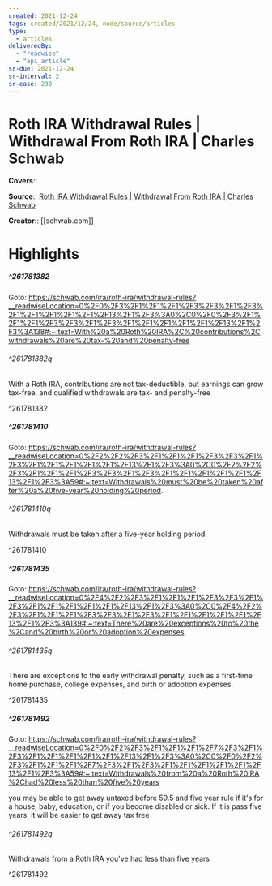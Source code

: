 ```yaml
---
created: 2021-12-24
tags: created/2021/12/24, node/source/articles
type: 
  - articles
deliveredBy: 
  - "readwise"
  - "api_article"
sr-due: 2021-12-24
sr-interval: 2
sr-ease: 230
---
```

# Roth IRA Withdrawal Rules | Withdrawal From Roth IRA | Charles Schwab

**Covers**:: 

**Source**:: [Roth IRA Withdrawal Rules | Withdrawal From Roth IRA | Charles Schwab](https://schwab.com/ira/roth-ira/withdrawal-rules)

**Creator**:: [[schwab.com]]

# Highlights
##### ^261781382


Goto: https://schwab.com/ira/roth-ira/withdrawal-rules?__readwiseLocation=0%2F0%2F3%2F1%2F1%2F1%2F3%2F3%2F1%2F3%2F1%2F1%2F1%2F1%2F1%2F13%2F1%2F3%3A0%2C0%2F0%2F3%2F1%2F1%2F1%2F3%2F3%2F1%2F3%2F1%2F1%2F1%2F1%2F1%2F13%2F1%2F3%3A138#:~:text=With%20a%20Roth%20IRA%2C%20contributions%2Cwithdrawals%20are%20tax-%20and%20penalty-free  

###### ^261781382q

With a Roth IRA, contributions are not tax-deductible, but earnings can grow tax-free, and qualified withdrawals are tax- and penalty-free 

^261781382

##### ^261781410


Goto: https://schwab.com/ira/roth-ira/withdrawal-rules?__readwiseLocation=0%2F2%2F2%2F3%2F1%2F1%2F1%2F3%2F3%2F1%2F3%2F1%2F1%2F1%2F1%2F1%2F13%2F1%2F3%3A0%2C0%2F2%2F2%2F3%2F1%2F1%2F1%2F3%2F3%2F1%2F3%2F1%2F1%2F1%2F1%2F1%2F13%2F1%2F3%3A59#:~:text=Withdrawals%20must%20be%20taken%20after%20a%20five-year%20holding%20period.  

###### ^261781410q

Withdrawals must be taken after a five-year holding period. 

^261781410

##### ^261781435


Goto: https://schwab.com/ira/roth-ira/withdrawal-rules?__readwiseLocation=0%2F4%2F2%2F3%2F1%2F1%2F1%2F3%2F3%2F1%2F3%2F1%2F1%2F1%2F1%2F1%2F13%2F1%2F3%3A0%2C0%2F4%2F2%2F3%2F1%2F1%2F1%2F3%2F3%2F1%2F3%2F1%2F1%2F1%2F1%2F1%2F13%2F1%2F3%3A139#:~:text=There%20are%20exceptions%20to%20the%2Cand%20birth%20or%20adoption%20expenses.  

###### ^261781435q

There are exceptions to the early withdrawal penalty, such as a first-time home purchase, college expenses, and birth or adoption expenses. 

^261781435

##### ^261781492


Goto: https://schwab.com/ira/roth-ira/withdrawal-rules?__readwiseLocation=0%2F0%2F2%2F3%2F1%2F1%2F1%2F7%2F3%2F1%2F3%2F1%2F1%2F1%2F1%2F1%2F13%2F1%2F3%3A0%2C0%2F0%2F2%2F3%2F1%2F1%2F1%2F7%2F3%2F1%2F3%2F1%2F1%2F1%2F1%2F1%2F13%2F1%2F3%3A59#:~:text=Withdrawals%20from%20a%20Roth%20IRA%2Chad%20less%20than%20five%20years  

you may be able to get away untaxed before 59.5 and five year rule if it's for a house, baby, education, or if you become disabled or sick. If it is pass five years, it will be easier to get away tax free  

###### ^261781492q

Withdrawals from a Roth IRA you've had less than five years 

^261781492

